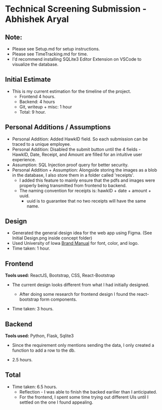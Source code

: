 # Technical Screening Submission - Abhishek Aryal

## Note:

- Please see Setup.md for setup instructions.
- Please see TimeTracking.md for time.
- I'd recommend installing SQLite3 Editor Extension on VSCode to visualize the database.

## Initial Estimate

- This is my current estimation for the timeline of the project.
  - Frontend 4 hours.
  - Backend: 4 hours
  - Git, writeup + misc: 1 hour
  - Total: 9 hour.

## Personal Additions / Assumptions

- Personal Addition: Added HawkID field. So each submission can be traced to a unique employee.
- Personal Addition: Disabled the submit button until the 4 fields - HawkID, Date, Receipt, and Amount are filled for an intuitive user experience.
- Assumption: SQL Injection proof query for better security.
- Personal Addition + Assumption: Alongside storing the images as a blob in the database, I also store them in a folder called 'receipts'.
  - I added this feature to mainly ensure that the pdfs and images were properly being transmitted from frontend to backend.
  - The naming convention for receipts is: hawkID + date + amount + uuid.
    - uuid is to guarantee that no two receipts will have the same name.

## Design

- Generated the general design idea for the web app using Figma. (See Initial Design.png inside concept folder)
- Used University of Iowa [Brand Manual](https://brand.uiowa.edu/color) for font, color, and logo.
- Time taken: 1 hour.

## Frontend

**Tools used:** ReactJS, Bootstrap, CSS, React-Bootstrap

- The current design looks different from what I had initially designed.

  - After doing some research for frontend design I found the react-bootstrap form components.

- Time taken: 3 hours.

## Backend

**Tools used:** Python, Flask, Sqlite3

- Since the requirement only mentions sending the data, I only created a function to add a row to the db.

- 2.5 hours.

## Total

- Time taken: 6.5 hours.
  - Reflection - I was able to finish the backed earilier than I anticipated.
  - For the frontend, I spent some time trying out different UIs until I settled on the one I found appealing.
